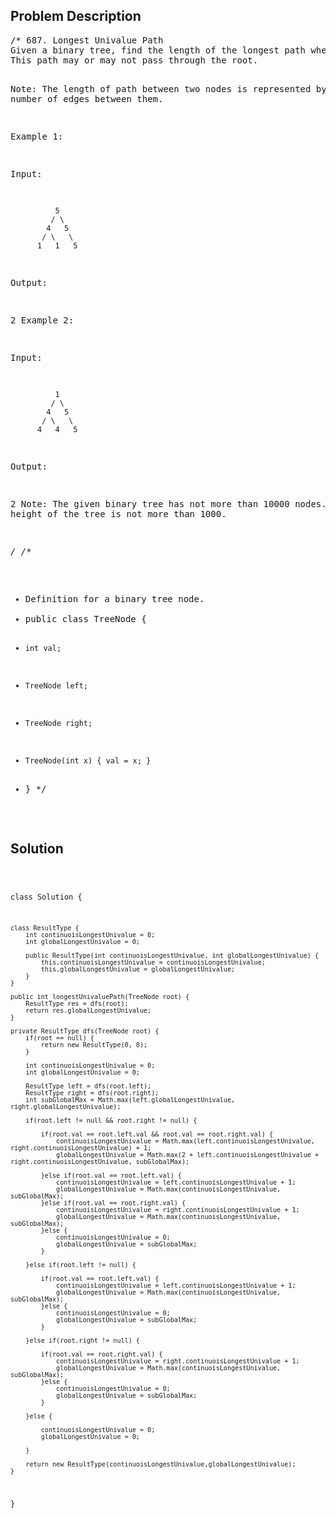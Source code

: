 <!--
<style>
  body { font-family: Arial, sans-serif; }
  .container { max-width: 100%; margin: auto; padding: 10px; }
  .comment-block { background-color: #f9f9f9; padding: 10px; border-left: 5px solid #ccc; max-width: 400px; margin: 20px; word-wrap: break-word; white-space: pre-wrap; }
  .code-block { background-color: #f4f4f4; padding: 10px; border: 1px solid #ddd; }
</style>
-->

<div class='container'>
<h2>Problem Description</h2>
<div class='comment-block'>
<pre>
/* 687. Longest Univalue Path
Given a binary tree, find the length of the longest path where each node in the path has the same value. 
This path may or may not pass through the root.

Note: The length of path between two nodes is represented by the number of edges between them.

Example 1:

Input:

              5
             / \
            4   5
           / \   \
          1   1   5
Output:

2
Example 2:

Input:

              1
             / \
            4   5
           / \   \
          4   4   5
Output:

2
Note: The given binary tree has not more than 10000 nodes. The height of the tree is not more than 1000.

*/
/**
 * Definition for a binary tree node.
 * public class TreeNode {
 *     int val;
 *     TreeNode left;
 *     TreeNode right;
 *     TreeNode(int x) { val = x; }
 * }
 */
</pre>
</div>

<h2>Solution</h2>
<div class='code-block'>
<pre><code class='language-java'>

class Solution {

    class ResultType {
        int continuoisLongestUnivalue = 0;
        int globalLongestUnivalue = 0;
        
        public ResultType(int continuoisLongestUnivalue, int globalLongestUnivalue) {
            this.continuoisLongestUnivalue = continuoisLongestUnivalue;
            this.globalLongestUnivalue = globalLongestUnivalue;
        }
    }
    
    public int longestUnivaluePath(TreeNode root) {
        ResultType res = dfs(root);
        return res.globalLongestUnivalue;   
    }
    
    private ResultType dfs(TreeNode root) {
        if(root == null) {
            return new ResultType(0, 0);
        }
        
        int continuoisLongestUnivalue = 0;
        int globalLongestUnivalue = 0;

        ResultType left = dfs(root.left);
        ResultType right = dfs(root.right);
        int subGlobalMax = Math.max(left.globalLongestUnivalue, right.globalLongestUnivalue);
        
        if(root.left != null && root.right != null) {
            
            if(root.val == root.left.val && root.val == root.right.val) {
                continuoisLongestUnivalue = Math.max(left.continuoisLongestUnivalue, right.continuoisLongestUnivalue) + 1;
                globalLongestUnivalue = Math.max(2 + left.continuoisLongestUnivalue + right.continuoisLongestUnivalue, subGlobalMax);
                
            }else if(root.val == root.left.val) {
                continuoisLongestUnivalue = left.continuoisLongestUnivalue + 1;
                globalLongestUnivalue = Math.max(continuoisLongestUnivalue, subGlobalMax);
            }else if(root.val == root.right.val) {
                continuoisLongestUnivalue = right.continuoisLongestUnivalue + 1;
                globalLongestUnivalue = Math.max(continuoisLongestUnivalue, subGlobalMax);                
            }else {
                continuoisLongestUnivalue = 0;
                globalLongestUnivalue = subGlobalMax;
            }

        }else if(root.left != null) {
            
            if(root.val == root.left.val) {
                continuoisLongestUnivalue = left.continuoisLongestUnivalue + 1;
                globalLongestUnivalue = Math.max(continuoisLongestUnivalue, subGlobalMax);
            }else {
                continuoisLongestUnivalue = 0;
                globalLongestUnivalue = subGlobalMax;
            }
            
        }else if(root.right != null) {
            
            if(root.val == root.right.val) {
                continuoisLongestUnivalue = right.continuoisLongestUnivalue + 1;
                globalLongestUnivalue = Math.max(continuoisLongestUnivalue, subGlobalMax);
            }else {
                continuoisLongestUnivalue = 0;
                globalLongestUnivalue = subGlobalMax;
            }
            
        }else {
            
            continuoisLongestUnivalue = 0;
            globalLongestUnivalue = 0;
            
        }
        
        return new ResultType(continuoisLongestUnivalue,globalLongestUnivalue);
    }
}</code></pre>
</div>
</div>
